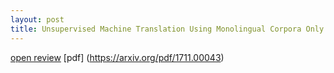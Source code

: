 ```yaml
---
layout: post
title: Unsupervised Machine Translation Using Monolingual Corpora Only
---
```

[open review](https://openreview.net/forum?id=rkYTTf-AZ) [pdf] (https://arxiv.org/pdf/1711.00043)
